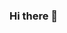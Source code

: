### Hi there 👋

<!--
**shubha8196/shubha8196** is a ✨ _special_ ✨ repository because its `README.md` (this file) appears on your GitHub profile.

Here are some ideas to get you started:

𝙰𝚋𝚘𝚞𝚝 𝙼𝚎
🖥 Data Scientist Intern at the City of Tacoma, EX - Fidelity Investment 

👨‍💼 In the last 4+ years of employment, I've held multiple roles - Data Scientist & Machine Learning Engineer

🎓 Master's in Data Science at University of Washington, Seattle - Class of 2023

🎓 Bachlor's in Electrical and Computer Engineering at B.M.S College of Engineering - Class of 2017

❤️ Interested in solving business problems using Machines Learning and Analytics

🥇 AWS Certified Developer, Machine Learning Specialization



🤔 I’m looking for help with 

📫 How to reach me: shubhacp8196@gmail.com or LinkedIn <> inmail.

- 🔭 I’m currently working on ...
- 🌱 I’m currently learning ...
- 👯 I’m looking to collaborate on ...
- 
- 💬 Ask me about ...
- 📫 How to reach me: ...
- 😄 Pronouns: ...
- ⚡ Fun fact: ...
-->
